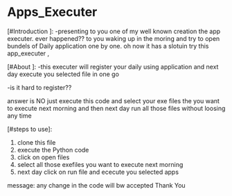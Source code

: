 # Apps_Executer

[#Introduction ]: 
-presenting to you one of my well known creation the app executer.
ever happened?? to you waking up in the moring and try to open bundels of Daily application one by one.
oh now it has a slotuin try this app_executer ,

[#About ]:
-this executer will register your daily using application and next day execute you selected file in one go

-is it hard to register?? 

answer is NO just execute this code and select your exe files the you want to execute next morning and then next day run all those files without loosing any time

[#steps to use]:

1) clone this file 
2) execute the Python code 
3) click on open files
4) select all those exefiles you want to execute next morning
5) next day click on run file and ececute you selected apps

message: any change in the code will bw accepted 
Thank You
